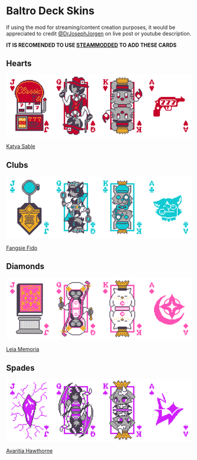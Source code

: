 # Baltro Deck Skins

If using the mod for streaming/content creation purposes, it would be appreciated to credit [@DrJosephJorgen](https://x.com/DrJosephJorgen) on live post or youtube description.

**IT IS RECOMENDED TO USE [STEAMMODDED](https://github.com/Steamodded/smods) TO ADD THESE CARDS**

## Hearts

![Katya](Preview/KatyaBalatro.png)

[Katya Sable](https://x.com/KatyaSable)

## Clubs

![Fangsie](Preview/FangsieBalatro.png)

[Fangsie Fido](https://x.com/FangsieFido)

## Diamonds

![Leia](Preview/LeiaBalatro.png)

[Leia Memoria](https://x.com/LeiaMemoria)

## Spades

![Ava](Preview/AvaBalatro.png)

[Avaritia Hawthorne](https://x.com/AvaHawt)
